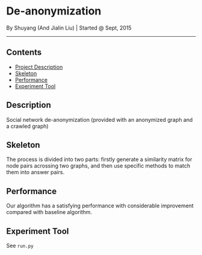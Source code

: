 # De-anonymization
By Shuyang (And Jialin Liu) | Started @ Sept, 2015
***

## Contents
- [Project Description](#desc)
- [Skeleton](#sklt)
- [Performance](#pfmc)
- [Experiment Tool](#next)


## Description <span id="desc"></span>
Social network de-anonymization (provided with an anonymized graph and a crawled graph)

## Skeleton <span id="sklt"></span>
The process is divided into two parts: firstly generate a similarity matrix for node pairs acrossing two graphs, 
and then use specific methods to match them into answer pairs.

## Performance <span id="pfmc"></span>
Our algorithm has a satisfying performance with considerable improvement compared with baseline algorithm.

## Experiment Tool <span id="expr"></span>
See `run.py`
